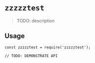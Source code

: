 # `zzzzztest`

> TODO: description

## Usage

```
const zzzzztest = require('zzzzztest');

// TODO: DEMONSTRATE API
```
